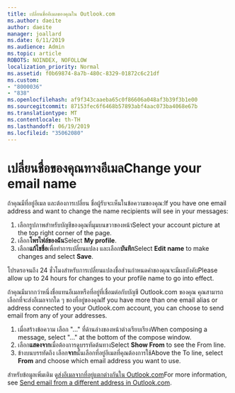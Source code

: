 ```yaml
---
title: เปลี่ยนชื่ออีเมลของคุณใน Outlook.com
ms.author: daeite
author: daeite
manager: joallard
ms.date: 6/11/2019
ms.audience: Admin
ms.topic: article
ROBOTS: NOINDEX, NOFOLLOW
localization_priority: Normal
ms.assetid: f0b69874-8a7b-480c-8329-01872c6c21df
ms.custom:
- "8000036"
- "838"
ms.openlocfilehash: af9f343caaeba65c0f86606a048af3b39f3b1e00
ms.sourcegitcommit: 87153fec6f6468b57893abf4aac073ba4068e67b
ms.translationtype: MT
ms.contentlocale: th-TH
ms.lasthandoff: 06/19/2019
ms.locfileid: "35062080"
---
```

# <a name="change-your-email-name"></a><span data-ttu-id="fef3c-102">เปลี่ยนชื่อของคุณทางอีเมล</span><span class="sxs-lookup"><span data-stu-id="fef3c-102">Change your email name</span></span>

<span data-ttu-id="fef3c-103">ถ้าคุณมีที่อยู่อีเมล และต้องการเปลี่ยน ชื่อผู้รับจะเห็นในข้อความของคุณ:</span><span class="sxs-lookup"><span data-stu-id="fef3c-103">If you have one email address and want to change the name recipients will see in your messages:</span></span>
  
1. <span data-ttu-id="fef3c-104">เลือกรูปภาพสำหรับบัญชีของคุณที่มุมบนขวาของหน้า</span><span class="sxs-lookup"><span data-stu-id="fef3c-104">Select your account picture at the top right corner of the page.</span></span>
2. <span data-ttu-id="fef3c-105">เลือก**โพรไฟล์ของฉัน**</span><span class="sxs-lookup"><span data-stu-id="fef3c-105">Select **My profile**.</span></span>
3. <span data-ttu-id="fef3c-106">เลือก**แก้ไขชื่อ**เพื่อทำการเปลี่ยนแปลง และเลือก**บันทึก**</span><span class="sxs-lookup"><span data-stu-id="fef3c-106">Select **Edit name** to make changes and select **Save**.</span></span>

<span data-ttu-id="fef3c-107">โปรดรอจนถึง 24 ชั่วโมงสำหรับการเปลี่ยนแปลงชื่อส่วนกำหนดค่าของคุณจะมีผลบังคับ</span><span class="sxs-lookup"><span data-stu-id="fef3c-107">Please allow up to 24 hours for changes to your profile name to go into effect.</span></span>
  
<span data-ttu-id="fef3c-108">ถ้าคุณมีมากกว่าหนึ่งชื่อแทนอีเมลหรือที่อยู่ที่เชื่อมต่อกับบัญชี Outlook.com ของคุณ คุณสามารถเลือกที่จะส่งอีเมลจากใด ๆ ของที่อยู่ของคุณ</span><span class="sxs-lookup"><span data-stu-id="fef3c-108">If you have more than one email alias or address connected to your Outlook.com account, you can choose to send email from any of your addresses.</span></span>
  
1. <span data-ttu-id="fef3c-109">เมื่อสร้างข้อความ เลือก "..." ที่ด้านล่างของหน้าต่างเรียบเรียง</span><span class="sxs-lookup"><span data-stu-id="fef3c-109">When composing a message, select "..." at the bottom of the compose window.</span></span>
1. <span data-ttu-id="fef3c-110">เลือก**แสดงจาก**เมื่อต้องการดูบรรทัดต้นทาง</span><span class="sxs-lookup"><span data-stu-id="fef3c-110">Select **Show From** to see the From line.</span></span>
1. <span data-ttu-id="fef3c-111">ข้างบนบรรทัดถึง เลือก**จาก**นั้นเลือกที่อยู่อีเมลที่คุณต้องการใช้</span><span class="sxs-lookup"><span data-stu-id="fef3c-111">Above the To line, select **From** and choose which email address you want to use.</span></span>

<span data-ttu-id="fef3c-112">สำหรับข้อมูลเพิ่มเติม ดู[ส่งอีเมลจากที่อยู่แตกต่างกันใน Outlook.com](https://go.microsoft.com/fwlink/p/?linkid=2001701&amp;clcid=0x409)</span><span class="sxs-lookup"><span data-stu-id="fef3c-112">For more information, see [Send email from a different address in Outlook.com](https://go.microsoft.com/fwlink/p/?linkid=2001701&amp;clcid=0x409).</span></span>